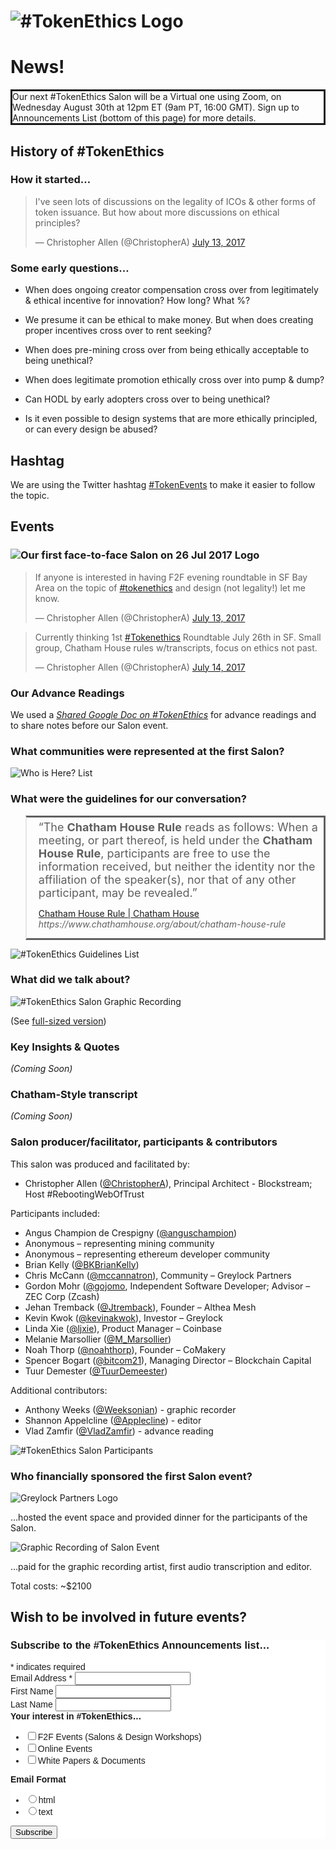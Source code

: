 # ![#TokenEthics Logo](./images/tokenethics_logo.png)

# News!

<div style="border-style: solid;">
Our next #TokenEthics Salon will be a Virtual one using Zoom, on Wednesday August 30th at 12pm ET (9am PT, 16:00 GMT). Sign up to Announcements List (bottom of this page) for more details.
</div>

## History of #TokenEthics

### How it started…

<blockquote class="twitter-tweet" data-lang="en" hide_thread="true" data-conversation="none"><p lang="en" dir="ltr">
I&#39;ve seen lots of discussions on the legality of ICOs &amp; other forms of token issuance. But how about more discussions on ethical principles?</p>&mdash; Christopher Allen (@ChristopherA) <a href="https://twitter.com/ChristopherA/status/885606036379287552">July 13, 2017</a>
</blockquote>
<script async src="//platform.twitter.com/widgets.js" charset="utf-8"></script>

### Some early questions…

* When does ongoing creator compensation cross over from legitimately &amp; ethical incentive for innovation? How long? What %?

* We presume it can be ethical to make money. But when does creating proper incentives cross over to rent seeking?

* When does pre-mining cross over from being ethically acceptable to being  unethical?

* When does legitimate promotion ethically cross over into pump &amp; dump?

* Can HODL by early adopters cross over to being unethical?

* Is it even possible to design systems that are more ethically principled, or can every design be abused?

## Hashtag

We are using the Twitter hashtag [#TokenEvents](https://twitter.com/search?q=%23TokenEthics) to make it easier to follow the topic.

## Events

### ![Our first face-to-face Salon on 26 Jul 2017 Logo](./images/tokenethics_salon_26_july_2017_logo.png)

<blockquote class="twitter-tweet" data-lang="en" hide_thread="true" data-conversation="none"><p lang="en" dir="ltr">If anyone is interested in having F2F evening roundtable in SF Bay Area on the topic of <a href="https://twitter.com/hashtag/tokenethics?src=hash">#tokenethics</a> and design (not legality!) let me know.</p>&mdash; Christopher Allen (@ChristopherA) <a href="https://twitter.com/ChristopherA/status/885646222844846080">July 13, 2017</a></blockquote>
<script async src="//platform.twitter.com/widgets.js" charset="utf-8"></script>

<blockquote class="twitter-tweet" data-lang="en" hide_thread="true" data-conversation="none"><p lang="en" dir="ltr">Currently thinking 1st <a href="https://twitter.com/hashtag/Tokenethics?src=hash">#Tokenethics</a> Roundtable July 26th in SF. Small group, Chatham House rules w/transcripts, focus on ethics not past.</p>&mdash; Christopher Allen (@ChristopherA) <a href="https://twitter.com/ChristopherA/status/885900718485381120">July 14, 2017</a></blockquote>
<script async src="//platform.twitter.com/widgets.js" charset="utf-8"></script>

### Our Advance Readings

We used a *[Shared Google Doc on #TokenEthics](https://docs.google.com/document/d/1rFwP_0LvAwo17ZI80jn_vE68NjrNxKrBSRPRuTEz678)* for advance readings and to share notes before our Salon event.

### What communities were represented at the first Salon?

![Who is Here? List](./images/tokenethics_salon_2017-07-25_who_is_here.jpg)

### What were the guidelines for our conversation?

<blockquote style="border-style: solid;"><div style="margin: 5px 5px 5px 5px;"><font size="+1">&ldquo;The <b>Chatham House Rule</b> reads as follows: When a meeting, or part thereof, is held under the <b>Chatham House Rule</b>, participants are free to use the information received, but neither the identity nor the affiliation of the speaker(s), nor that of any other participant, may be revealed.&rdquo;</font><p><a  href="https://www.chathamhouse.org/about/chatham-house-rule">Chatham House Rule | Chatham House</a><br/><span style="white-space:nowrap"><cite>https://www.chathamhouse.org/about/chatham-house-rule</cite></span></p></div></blockquote>

![#TokenEthics Guidelines List](./images/tokenethics_salon_2017-07-25_guidelines.jpg)

### What did we talk about?

![#TokenEthics Salon Graphic Recording ](./images/tokenethics_salon_2017-07-25_graphic_recording.jpg)

(See <a href="./images/tokenethics_salon_2017-07-25_graphic_recording.jpg" target="new"> full-sized version</a>)

### Key Insights & Quotes

*(Coming Soon)*

### Chatham-Style transcript

*(Coming Soon)*

### Salon producer/facilitator, participants & contributors

This salon was produced and facilitated by:
* Christopher Allen ([@ChristopherA](http://twitter.com/ChristopherA)), Principal Architect - Blockstream; Host #RebootingWebOfTrust

Participants included:
* Angus Champion de Crespigny ([@anguschampion](https://twitter.com/anguschampion))
* Anonymous – representing mining community
* Anonymous – representing ethereum developer community
* Brian Kelly ([@BKBrianKelly](https://twitter.com/BKBrianKelly))
* Chris McCann ([@mccannatron](https://twitter.com/mccannatron)), Community – Greylock Partners
* Gordon Mohr ([@gojomo](https://twitter.com/gojomo), Independent Software Developer; Advisor – ZEC Corp (Zcash)
* Jehan Tremback ([@Jtremback](https://twitter.com/Jtremback)), Founder – Althea Mesh
* Kevin Kwok ([@kevinakwok](https://twitter.com/kevinakwok)), Investor – Greylock
* Linda Xie ([@ljxie](https://twitter.com/ljxie)), Product Manager – Coinbase
* Melanie Marsollier ([@M_Marsollier](https://twitter.com/M_Marsollier))
* Noah Thorp ([@noahthorp](https://twitter.com/noahthorp)), Founder – CoMakery
* Spencer Bogart ([@bitcom21](https://twitter.com/bitcom21)), Managing Director – Blockchain Capital
* Tuur Demester ([@TuurDemeester](https://twitter.com/TuurDemeester))

Additional contributors:
* Anthony Weeks ([@Weeksonian](https://twitter.com/Weeksonian)) - graphic recorder
* Shannon Appelcline ([@Applecline](https://twitter.com/Applecline)) - editor
* Vlad Zamfir ([@VladZamfir](https://twitter.com/VladZamfir)) - advance reading

![#TokenEthics Salon Participants](./images/tokenethics_salon_2017-07-25_participants.jpg)

### Who financially sponsored the first Salon event?

![Greylock Partners Logo](./images/greylock_partners_logo.png)

…hosted the event space and provided dinner for the participants of the Salon.

![Graphic Recording of Salon Event](./images/blockstream_logo.png)

…paid for the graphic recording artist, first audio transcription and editor.

Total costs: ~$2100

## Wish to be involved in future events?

<!-- Begin MailChimp Signup Form -->
<link href="//cdn-images.mailchimp.com/embedcode/classic-10_7.css" rel="stylesheet" type="text/css">
<style type="text/css">
	#mc_embed_signup{background:#fff; clear:left; font:14px Helvetica,Arial,sans-serif; }
	/* Add your own MailChimp form style overrides in your site stylesheet or in this style block.
	   We recommend moving this block and the preceding CSS link to the HEAD of your HTML file. */
</style>
<div id="mc_embed_signup">
<form action="//TokenEthics.us16.list-manage.com/subscribe/post?u=770bd4e56d05b0c99808a4b59&amp;id=e754fd939f" method="post" id="mc-embedded-subscribe-form" name="mc-embedded-subscribe-form" class="validate" target="_blank" novalidate>
    <div id="mc_embed_signup_scroll">
    <h3>Subscribe to the #TokenEthics Announcements list…</h3>
<div class="indicates-required"><span class="asterisk">*</span> indicates required</div>
<div class="mc-field-group">
	<label for="mce-EMAIL">Email Address  <span class="asterisk">*</span>
</label>
	<input type="email" value="" name="EMAIL" class="required email" id="mce-EMAIL">
</div>
<div class="mc-field-group">
	<label for="mce-FNAME">First Name </label>
	<input type="text" value="" name="FNAME" class="" id="mce-FNAME">
</div>
<div class="mc-field-group">
	<label for="mce-LNAME">Last Name </label>
	<input type="text" value="" name="LNAME" class="" id="mce-LNAME">
</div>
<div class="mc-field-group input-group">
    <strong>Your interest in #TokenEthics… </strong>
    <ul><li><input type="checkbox" value="1" name="group[1003][1]" id="mce-group[1003]-1003-0"><label for="mce-group[1003]-1003-0">F2F Events (Salons &amp; Design Workshops)</label></li>
<li><input type="checkbox" value="2" name="group[1003][2]" id="mce-group[1003]-1003-1"><label for="mce-group[1003]-1003-1">Online Events</label></li>
<li><input type="checkbox" value="4" name="group[1003][4]" id="mce-group[1003]-1003-2"><label for="mce-group[1003]-1003-2">White Papers &amp; Documents</label></li>
</ul>
</div>
<div class="mc-field-group input-group">
    <strong>Email Format </strong>
    <ul><li><input type="radio" value="html" name="EMAILTYPE" id="mce-EMAILTYPE-0"><label for="mce-EMAILTYPE-0">html</label></li>
<li><input type="radio" value="text" name="EMAILTYPE" id="mce-EMAILTYPE-1"><label for="mce-EMAILTYPE-1">text</label></li>
</ul>
</div>
	<div id="mce-responses" class="clear">
		<div class="response" id="mce-error-response" style="display:none"></div>
		<div class="response" id="mce-success-response" style="display:none"></div>
	</div>    <!-- real people should not fill this in and expect good things - do not remove this or risk form bot signups-->
	<div style="position: absolute; left: -5000px;" aria-hidden="true"><input type="text" name="b_770bd4e56d05b0c99808a4b59_e754fd939f" tabindex="-1" value=""></div>
	<div class="clear"><input type="submit" value="Subscribe" name="subscribe" id="mc-embedded-subscribe" class="button"></div>
	</div>
</form>
</div>
<script type='text/javascript' src='//s3.amazonaws.com/downloads.mailchimp.com/js/mc-validate.js'></script><script type='text/javascript'>(function($) {window.fnames = new Array(); window.ftypes = new Array();fnames[0]='EMAIL';ftypes[0]='email';fnames[1]='FNAME';ftypes[1]='text';fnames[2]='LNAME';ftypes[2]='text';}(jQuery));var $mcj = jQuery.noConflict(true);</script>
<!--End mc_embed_signup-->
